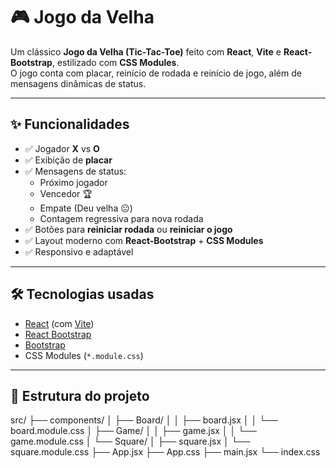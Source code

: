 # 🎮 Jogo da Velha

Um clássico **Jogo da Velha (Tic-Tac-Toe)** feito com **React**, **Vite** e **React-Bootstrap**, estilizado com **CSS Modules**.  
O jogo conta com placar, reinício de rodada e reinício de jogo, além de mensagens dinâmicas de status.

---

## ✨ Funcionalidades

- ✅ Jogador **X** vs **O**
- ✅ Exibição de **placar**
- ✅ Mensagens de status:
  - Próximo jogador
  - Vencedor 🏆
  - Empate (Deu velha 😐)
  - Contagem regressiva para nova rodada
- ✅ Botões para **reiniciar rodada** ou **reiniciar o jogo**
- ✅ Layout moderno com **React-Bootstrap** + **CSS Modules**
- ✅ Responsivo e adaptável

---

## 🛠️ Tecnologias usadas

- [React](https://reactjs.org/) (com [Vite](https://vitejs.dev/))
- [React Bootstrap](https://react-bootstrap.github.io/)
- [Bootstrap](https://getbootstrap.com/)
- CSS Modules (`*.module.css`)

---
## 📂 Estrutura do projeto

src/
 ├── components/
 │    ├── Board/
 │    │    ├── board.jsx
 │    │    └── board.module.css
 │    ├── Game/
 │    │    ├── game.jsx
 │    │    └── game.module.css
 │    └── Square/
 │         ├── square.jsx
 │         └── square.module.css
 ├── App.jsx
 ├── App.css
 ├── main.jsx
 └── index.css
